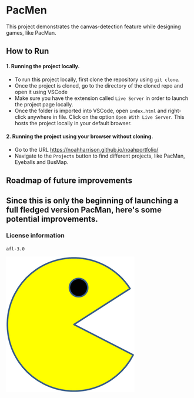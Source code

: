 # PacMen 

This project demonstrates the canvas-detection feature while designing games, like PacMan.

## How to Run
#### 1. Running the project locally.
- To run this project locally, first clone the repository using `git clone`.
- Once the project is cloned, go to the directory of the cloned repo and open it using VSCode
- Make sure you have the extension called `Live Server` in order to launch the project page locally. 
- Once the folder is imported into VSCode, open `index.html` and right-click anywhere in file. Click on the option `Open With Live Server`. This hosts the project locally in your default browser.

#### 2. Running the project using your browser without cloning.
- Go to the URL https://noahharrison.github.io/noahportfolio/
- Navigate to the `Projects` button to find different projects, like PacMan, Eyeballs and BusMap.

## Roadmap of future improvements

Since this is only the beginning of launching a full fledged version PacMan, here's some potential improvements.
- 

### License information
`afl-3.0`

<img src="PacMan1.png">

